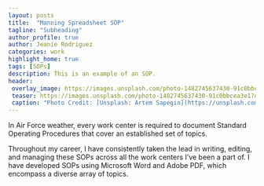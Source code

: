 ```yaml
---
layout: posts
title:  "Manning Spreadsheet SOP"
tagline: "Subheading"
author_profile: true
author: Jeanie Rodriguez 
categories: work
highlight_home: true
tags: [SOPs]
description: This is an example of an SOP. 
header:
 overlay_image: https://images.unsplash.com/photo-1482745637430-91c0bbcea3e1?q=80&w=2940&auto=format&fit=crop&ixlib=rb-4.0.3&ixid=M3wxMjA3fDB8MHxwaG90by1wYWdlfHx8fGVufDB8fHx8fA%3D%3D
 teaser: https://images.unsplash.com/photo-1482745637430-91c0bbcea3e1?q=80&w=2940&auto=format&fit=crop&ixlib=rb-4.0.3&ixid=M3wxMjA3fDB8MHxwaG90by1wYWdlfHx8fGVufDB8fHx8fA%3D%3D
 caption: "Photo Credit: [Unsplash: Artem Sapegin](https://unsplash.com/@sapegin)"
---
```

In Air Force weather, every work center is required to document Standard Operating Procedures that cover an established set of topics.

Throughout my career, I have consistently taken the lead in writing, editing, and managing these SOPs across all the work centers I’ve been a part of. I have developed SOPs using Microsoft Word and Adobe PDF, which encompass a diverse array of topics.